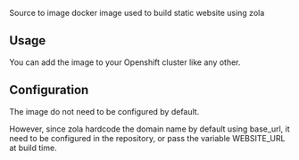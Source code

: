 Source to image docker image used to build static website using zola

Usage
-----

You can add the image to your Openshift cluster like any other.

Configuration
-------------

The image do not need to be configured by default.

However, since zola hardcode the domain name by default using base_url, it need
to be configured in the repository, or pass the variable WEBSITE_URL at build time.

